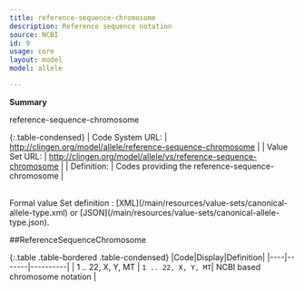 ```yaml
---
title: reference-sequence-chromosome
description: Reference sequence notation
source: NCBI
id: 9
usage: core
layout: model
model: allele

---
```



__Summary__

reference-sequence-chromosome

{:.table-condensed}
| Code System URL:  | http://clingen.org/model/allele/reference-sequence-chromosome |
| Value Set URL:  | http://clingen.org/model/allele/vs/reference-sequence-chromosome |
| Definition: | Codes providing the reference-sequence-chromosome |

<br/>
Formal value Set definition : [XML](/main/resources/value-sets/canonical-allele-type.xml) or [JSON](/main/resources/value-sets/canonical-allele-type.json).


##ReferenceSequenceChromosome


{:.table .table-bordered .table-condensed}
|Code|Display|Definition|
|----|-------|----------|
| 1 .. 22, X, Y, MT | `1 .. 22, X, Y, MT`| NCBI based chromosome notation |

